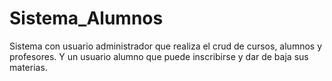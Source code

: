 # Sistema_Alumnos
Sistema con usuario administrador que realiza el crud de cursos, alumnos y profesores. Y un usuario alumno que puede inscribirse y dar de baja sus materias.
